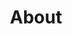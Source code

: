 ---
title: "About"
layout: "about"
draft: false

# who_we_are
who_we_are:
  enable: true
  subtitle: "Who We Are"
  title: "We're OneResume, Here to Help You Stand Out"
  description: "We're a small team of developers, and we work with resume writers to help you get the perfect resume, online and offline."

  image: "images/about/01.jpg"

# what_we_do
what_we_do:
  enable: true
  subtitle: "Our Works"
  title: "What We Do"
  block:
  - title: "Send us your resume"
    content: "The first step is to send us your resume. If you don't have one, we'll refer you to one of our affiliates to get a professional one in no time!"

  - title: "We give you a digital version"
    content: "Based on your resume and a short discussion with you, we'll build a web version of your resume that showcases your experiences, interests and talents."
    
  - title: "You get your own space"
    content: "You're already competing with other job candidates, so why compete on another platform? OneResume gives you a space where it's all about you."
    
  - title: "And a way to share it"
    content: "Every resume gets its own space on our website. If you'd like to bring your own domain, you're welcome to! And if you'd like to get one, we'll help you get there."

# our_mission
our_mission:
  enable: true
  subtitle: "OUR MISSION"
  title: "Main Vision And Mission Of Our Company"
  description: "Our goal at OneResume is to simplify the way you share your resume and contact info with a space that's simply you."

  image: "images/about/02.jpg"

# about_video
about_video:
  enable: false
  subtitle: "A Short Video"
  title: "You Take Care Of The Payments, We Take Care Of The Rest."
  description: "Protect your design vision and leave nothing up to interpretation with interaction recipes. Quickly share and access all your team members interactions by using libraries, ensuring consistcy throughout the."
  video_url: "https://www.youtube.com/embed/dyZcRRWiuuw"
  video_thumbnail: "images/about/video-popup-2.jpg"


# brands
brands_carousel:
  enable: false
  subtitle: "Our Affiliates"
  title: "Trusted by Resume Writers Everywhere"
  section: "/" # brand images comming form _index.md


# our team
our_team:
  enable: false
  subtitle: "Our members"
  title: "The People Behind"
  description: "We were freelance designers and developers, constantly finding <br> ourselves deep in vague feedback. This made every client and team"
  team:
  - name: "Valentin Staykov"
    image: "images/about/team/01.jpg"
    designation: "Operations"


# our office
our_office:
  enable: false
  subtitle: "Our Offices"
  title: "Made with Love Of around the world With Many Offices"
  description: "We were freelance designers and developers, constantly finding <br> ourselves deep in vague feedback. This made every client and team"
  office_locations:
  - city: "NewYork, USA"
    country_flag: "images/about/flags/us.png"
    address_line_one: "219 Bald Hill Drive"
    address_line_two: "Oakland Gardens, NY 11364"
  - city: "Australia, Perth"
    country_flag: "images/about/flags/au.png"
    address_line_one: "Flat 23 80 Anthony Circlet"
    address_line_two: "Port Guiseppe, TAS 2691"
  - city: "Berlin, Germany"
    country_flag: "images/about/flags/germany.png"
    address_line_one: "Jl Raya Dewi Sartika Ged"
    address_line_two: "Harapan Masa, Br Germeny"
  - city: "China, Wohan"
    country_flag: "images/about/flags/china.png"
    address_line_one: "1hao Wen Ti Huo Dong"
    address_line_two: "Zhong Xin 1ceng Jian Xing"

---